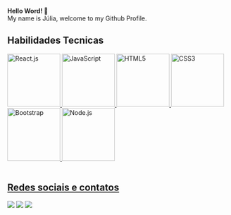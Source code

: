 <b>Hello Word! 👋</b> <br> My name is Júlia, welcome to my Github Profile.

## Habilidades Tecnicas 
<table>
    <a href="https://github.com/juliawlett">
  <img src="https://cdn.jsdelivr.net/gh/devicons/devicon/icons/react/react-original-wordmark.svg" width="120" alt="React.js">
  <img src="https://cdn.jsdelivr.net/gh/devicons/devicon/icons/javascript/javascript-original.svg" width="120" alt="JavaScript">
  <img src="https://cdn.jsdelivr.net/gh/devicons/devicon/icons/html5/html5-original.svg" width="120" alt="HTML5">
  <img src="https://cdn.jsdelivr.net/gh/devicons/devicon/icons/css3/css3-original.svg" width="120" alt="CSS3">
  <img src="https://cdn.jsdelivr.net/gh/devicons/devicon/icons/bootstrap/bootstrap-original-wordmark.svg" width="120" alt="Bootstrap">
  <img src="https://cdn.jsdelivr.net/gh/devicons/devicon/icons/nodejs/nodejs-original.svg" width="120" alt="Node.js">
</table>

## Redes sociais e contatos 
<div> 
  <a href="https://www.instagram.com/_leehxd/" target="_blank"><img src="https://img.shields.io/badge/-Instagram-%23E4405F?style=for-the-badge&logo=instagram&logoColor=white" target="_blank"></a>
  <a href = "mailto: julialeticia100@gmail.com"><img src="https://img.shields.io/badge/-Gmail-%23333?style=for-the-badge&logo=gmail&logoColor=white" target="_blank"></a>
  <a href="https://www.linkedin.com/in/leticiajm/" target="_blank"><img src="https://img.shields.io/badge/-LinkedIn-%230077B5?style=for-the-badge&logo=linkedin&logoColor=white" target="_blank"></a> 
</div>

          
